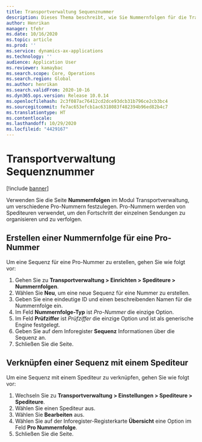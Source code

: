 ```yaml
---
title: Transportverwaltung Sequenznummer
description: Dieses Thema beschreibt, wie Sie Nummernfolgen für die Transportverwaltung festlegen.
author: Henrikan
manager: tfehr
ms.date: 10/16/2020
ms.topic: article
ms.prod: ''
ms.service: dynamics-ax-applications
ms.technology: ''
audience: Application User
ms.reviewer: kamaybac
ms.search.scope: Core, Operations
ms.search.region: Global
ms.author: henrikan
ms.search.validFrom: 2020-10-16
ms.dyn365.ops.version: Release 10.0.14
ms.openlocfilehash: 2c3f087ac76412cd2dce93dcb31b796ce2cb3bc4
ms.sourcegitcommit: fe7ac653efcb1ac6318083f482394b96ed82b4c7
ms.translationtype: HT
ms.contentlocale: 
ms.lasthandoff: 10/29/2020
ms.locfileid: "4429167"
---
```

# <a name="transportation-management-number-sequence"></a>Transportverwaltung Sequenznummer

[!include [banner](../includes/banner.md)]

Verwenden Sie die Seite **Nummernfolgen** im Modul Transportverwaltung, um verschiedene Pro-Nummern festzulegen. Pro-Nummern werden von Spediteuren verwendet, um den Fortschritt der einzelnen Sendungen zu organisieren und zu verfolgen.

## <a name="create-a-number-sequence-for-a-pro-number"></a>Erstellen einer Nummernfolge für eine Pro-Nummer

Um eine Sequenz für eine Pro-Nummer zu erstellen, gehen Sie wie folgt vor:

1. Gehen Sie zu **Transportverwaltung \> Einrichten \> Spediteure \> Nummernfolgen**.
1. Wählen Sie **Neu**, um eine neue Sequenz für eine Nummer zu erstellen.
1. Geben Sie eine eindeutige ID und einen beschreibenden Namen für die Nummernfolge ein.
1. Im Feld **Nummernfolge-Typ** ist *Pro-Nummer* die einzige Option.
1. Im Feld **Prüfziffer** ist *Prüfziffer* die einzige Option und ist als generische Engine festgelegt.
1. Geben Sie auf dem Inforegister **Sequenz** Informationen über die Sequenz an.
1. Schließen Sie die Seite.

## <a name="link-a-number-sequence-to-a-shipping-carrier"></a>Verknüpfen einer Sequenz mit einem Spediteur

Um eine Sequenz mit einem Spediteur zu verknüpfen, gehen Sie wie folgt vor:

1. Wechseln Sie zu **Transportverwaltung \> Einstellungen \> Spediteure \> Spediteure**.
1. Wählen Sie einen Spediteur aus.
1. Wählen Sie **Bearbeiten** aus.
1. Wählen Sie auf der Inforegister-Registerkarte **Übersicht** eine Option im Feld **Pro Nummernfolge**.
1. Schließen Sie die Seite.

